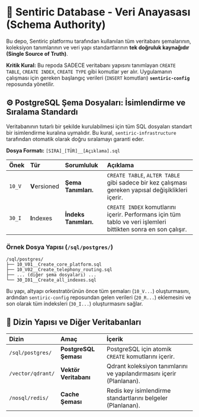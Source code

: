 # 💾 Sentiric Database - Veri Anayasası (Schema Authority)

Bu depo, Sentiric platformu tarafından kullanılan tüm veritabanı şemalarının, koleksiyon tanımlarının ve veri yapı standartlarının **tek doğruluk kaynağıdır (Single Source of Truth)**.

**Kritik Kural:** Bu repoda SADECE veritabanı yapısını tanımlayan `CREATE TABLE`, `CREATE INDEX`, `CREATE TYPE` gibi komutlar yer alır. Uygulamanın çalışması için gereken başlangıç verileri (`INSERT` komutları) **`sentiric-config`** reposunda yönetilir.

## ⚙️ PostgreSQL Şema Dosyaları: İsimlendirme ve Sıralama Standardı

Veritabanının tutarlı bir şekilde kurulabilmesi için tüm SQL dosyaları standart bir isimlendirme kuralına uymalıdır. Bu kural, `sentiric-infrastructure` tarafından otomatik olarak doğru sıralamayı garanti eder.

**Dosya Formatı:** `[SIRA]_[TÜR]__[Açıklama].sql`

| Önek | Tür | Sorumluluk | Açıklama |
| :--- | :--- | :--- | :--- |
| `10_V` | **V**ersioned | **Şema Tanımları.** | `CREATE TABLE`, `ALTER TABLE` gibi sadece bir kez çalışması gereken yapısal değişiklikleri içerir. |
| `30_I` | **I**ndexes | **İndeks Tanımları.** | `CREATE INDEX` komutlarını içerir. Performans için tüm tablo ve veri işlemleri bittikten sonra en son çalışır. |

### Örnek Dosya Yapısı (`/sql/postgres/`)

```
/sql/postgres/
├── 10_V01__Create_core_platform.sql
├── 10_V02__Create_telephony_routing.sql
├── ... (diğer şema dosyaları) ...
└── 30_I01__Create_all_indexes.sql
```

Bu yapı, altyapı orkestratörünün önce tüm şemaları (`10_V...`) oluşturmasını, ardından `sentiric-config` reposundan gelen verileri (`20_R...`) eklemesini ve son olarak tüm indeksleri (`30_I...`) oluşturmasını sağlar.

## 📁 Dizin Yapısı ve Diğer Veritabanları

| Dizin | Amaç | İçerik |
| :--- | :--- | :--- |
| `/sql/postgres/` | **PostgreSQL Şeması** | PostgreSQL için atomik `CREATE` komutlarını içerir. |
| `/vector/qdrant/` | **Vektör Veritabanı** | Qdrant koleksiyon tanımlarını ve yapılandırmasını içerir (Planlanan). |
| `/nosql/redis/` | **Cache Şeması** | Redis key isimlendirme standartlarını belgeler (Planlanan). |
